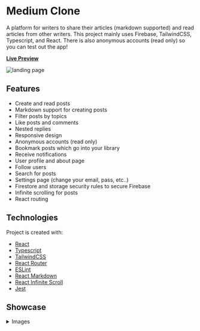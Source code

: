 # Medium Clone

A platform for writers to share their articles (markdown supported) and read articles from other writers. This project mainly uses Firebase, TailwindCSS, Typescript, and React. There is also anonymous accounts (read only) so you can test out the app!

[**Live Preview**](https://sharkri.github.io/medium-clone)

![landing page](https://user-images.githubusercontent.com/95330865/227839274-359f5e69-40c4-46b9-af16-088104c0684b.png)

## Features

- Create and read posts
- Markdown support for creating posts
- Filter posts by topics
- Like posts and comments
- Nested replies
- Responsive design
- Anonymous accounts (read only)
- Bookmark posts which go into your library
- Receive notifications
- User profile and about page
- Follow users
- Search for posts
- Settings page (change your email, pass, etc..)
- Firestore and storage security rules to secure Firebase
- Infinite scrolling for posts
- React routing

## Technologies

Project is created with:

- [React](https://react.dev/)
- [Typescript](https://www.typescriptlang.org/)
- [TailwindCSS](https://v2.tailwindcss.com/docs)
- [React Router](https://reactrouter.com/)
- [ESLint](https://eslint.org/)
- [React Markdown](https://github.com/remarkjs/react-markdown)
- [React Infinite Scroll](https://github.com/ankeetmaini/react-infinite-scroll-component)
- [Jest](https://jestjs.io/)

## Showcase

<details>

<summary>Images</summary>

<br />

**Sign In Modal**

![sign in modal](https://user-images.githubusercontent.com/95330865/227844714-a27c6858-1e6c-4aba-85f6-5713ce7887a5.png)

**Signed In Homepage**

![homepage](https://user-images.githubusercontent.com/95330865/227839580-31814a97-3801-42b8-9f45-4e0410a39685.png)

**Post and comments**

![post and comments](https://user-images.githubusercontent.com/95330865/227858316-52cb68f1-5d33-4399-bd0c-69f1c16bba96.png)

**Blog Markdown**

![blog markdown](https://user-images.githubusercontent.com/95330865/227844172-ba889dfa-af61-4f19-a39c-4c4303a9de27.png)

**Preview Markdown**

![preview markdown](https://user-images.githubusercontent.com/95330865/227844262-073e975a-fdac-4e5a-8825-ab728cb8830c.png)

**Publish Post**

![publish page](https://user-images.githubusercontent.com/95330865/227844795-c5410830-4b71-4a50-87eb-4f540e93f9be.png)

**Library Page**

![library page](https://user-images.githubusercontent.com/95330865/227845301-6b162b9e-449f-4620-bd9e-237ca63221b7.png)

**Profile Page**

![profile page](https://user-images.githubusercontent.com/95330865/227845391-f8ba5691-32ca-4176-b753-34c2169c8492.png)

**Settings Page**

![settings page](https://user-images.githubusercontent.com/95330865/227845614-d3b24e85-f16e-44b7-92ff-cb958d6ef887.png)

**Notifications Page**

![notifications page](https://user-images.githubusercontent.com/95330865/227845761-04759d7e-447d-4fba-9345-f8cb33ddcbfb.png)

</details>
